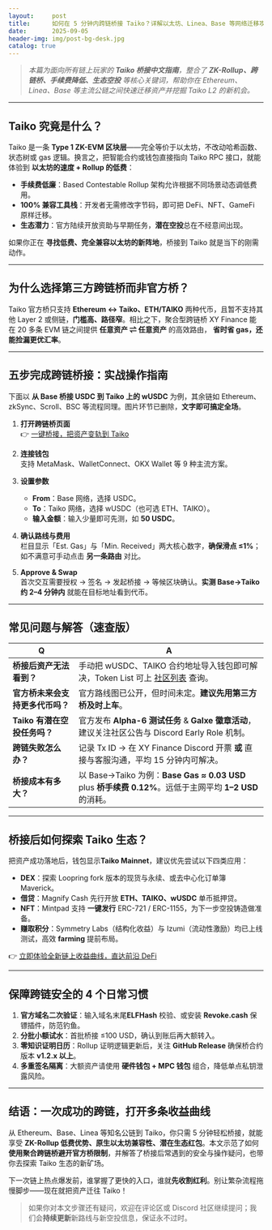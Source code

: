 ```yaml
---
layout:     post
title:      如何在 5 分钟内跨链桥接 Taiko？详解以太坊、Linea、Base 等网络迁移攻略
date:       2025-09-05
header-img: img/post-bg-desk.jpg
catalog: true
---
```


> *本篇为面向所有链上玩家的 **Taiko 桥接中文指南**，整合了 **ZK-Rollup、跨链桥、手续费降低、生态空投** 等核心关键词，帮助你在 Ethereum、Linea、Base 等主流公链之间快速迁移资产并挖掘 Taiko L2 的新机会。*

---

## Taiko 究竟是什么？

Taiko 是一条 **Type 1 ZK-EVM 区块层**——完全等价于以太坊，不改动哈希函数、状态树或 gas 逻辑。换言之，把智能合约或钱包直接指向 Taiko RPC 接口，就能体验到 **以太坊的速度 + Rollup 的低费**：

- **手续费低廉**：Based Contestable Rollup 架构允许根据不同场景动态调低费用。  
- **100% 兼容工具栈**：开发者无需修改字节码，即可把 DeFi、NFT、GameFi 原样迁移。  
- **生态潜力**：官方陆续开放资助与早期任务，**潜在空投**总在不经意间出现。

如果你正在 **寻找低费、完全兼容以太坊的新阵地**，桥接到 Taiko 就是当下的刚需动作。

---

## 为什么选择第三方跨链桥而非官方桥？

Taiko 官方桥只支持 **Ethereum ↔ Taiko、ETH/TAIKO** 两种代币，且暂不支持其他 Layer 2 或侧链，**门槛高、路径窄**。相比之下，聚合型跨链桥 XY Finance 能在 20 多条 EVM 链之间提供 **任意资产 ⇌ 任意资产** 的高效路由， **省时省 gas，还能捡漏更优汇率**。

---

## 五步完成跨链桥接：实战操作指南

下面以 **从 Base 桥接 USDC 到 Taiko 上的 wUSDC** 为例，其余链如 Ethereum、zkSync、Scroll、BSC 等流程同理。图片环节已删除，**文字即可搞定全场**。

1. **打开跨链桥页面**  
   👉 [一键桥接，把资产变轨到 Taiko](https://okxdog.com/)

2. **连接钱包**  
   支持 MetaMask、WalletConnect、OKX Wallet 等 9 种主流方案。

3. **设置参数**  
   - **From**：Base 网络，选择 USDC。  
   - **To**：Taiko 网络，选择 wUSDC（也可选 ETH、TAIKO）。  
   - **输入金额**：输入少量即可先测，如 **50 USDC**。

4. **确认路线与费用**  
   栏目显示「Est. Gas」与「Min. Received」两大核心数字，**确保滑点 ≤1%**；如不满意可手动点击 **另一条路由** 对比。

5. **Approve & Swap**  
   首次交互需要授权 → 签名 → 发起桥接 → 等候区块确认。**实测 Base→Taiko 约 2–4 分钟内** 就能在目标地址看到代币。

---

## 常见问题与解答（速查版）

| Q | A |
|---|---|
| **桥接后资产无法看到？** | 手动把 wUSDC、TAIKO 合约地址导入钱包即可解决，Token List 可上 [社区列表](https://taiko.xyz/ecosystem) 查询。 |
| **官方桥未来会支持更多代币吗？** | 官方路线图已公开，但时间未定。**建议先用第三方桥及时上车**。 |
| **Taiko 有潜在空投任务吗？** | 官方发布 **Alpha-6 测试任务** & **Galxe 徽章活动**，建议关注社区公告与 Discord Early Role 机制。 |
| **跨链失败怎么办？** | 记录 Tx ID → 在 XY Finance Discord 开票 **或** 直接与客服沟通，平均 15 分钟内可解决。 |
| **桥接成本有多大？** | 以 Base→Taiko 为例：**Base Gas ≈ 0.03 USD** plus **桥手续费 0.12%**。远低于主网平均 **1–2 USD** 的消耗。 |

---

## 桥接后如何探索 Taiko 生态？

把资产成功落地后，钱包显示**Taiko Mainnet**，建议优先尝试以下四类应用：

- **DEX**：探索 Loopring fork 版本的现货与永续、或去中心化订单簿 Maverick。  
- **借贷**：Magnify Cash 先行开放 **ETH、TAIKO、wUSDC** 单币抵押贷。  
- **NFT**：Mintpad 支持 **一键发行** ERC-721 / ERC-1155，为下一步空投铸造做准备。  
- **赚取积分**：Symmetry Labs（结构化收益）与 Izumi（流动性激励）均已上线测试，高效 **farming** 提前布局。

👉 [立即体验全新链上收益曲线，直达前沿 DeFi](https://okxdog.com/)

---

## 保障跨链安全的 4 个日常习惯

1. **官方域名二次验证**：输入域名末尾**ELFHash** 校验、或安装 **Revoke.cash** 保镖插件，防范钓鱼。  
2. **分批小额试水**：首批桥接 ≤100 USD，确认到账后再大额转入。  
3. **零知识证明日历**：Rollup 证明逻辑更新后，关注 **GitHub Release** 确保桥合约版本 **v1.2.x 以上**。  
4. **多重签名隔离**：大额资产请使用 **硬件钱包 + MPC 钱包** 组合，降低单点私钥泄露风险。

---

## 结语：一次成功的跨链，打开多条收益曲线

从 Ethereum、Base、Linea 等知名公链到 Taiko，你只需 5 分钟轻松桥接，就能享受 **ZK-Rollup 低费优势、原生以太坊兼容性、潜在生态红包**。本文示范了如何 **使用聚合跨链桥避开官方桥限制**，并解答了桥接后常遇到的安全与操作疑问，也带你去探索 Taiko 生态的新矿场。

下一次链上热点爆发前，谁掌握了更快的入口，谁就**先收割红利**。别让繁杂流程拖慢脚步——现在就把资产迁往 Taiko！

> 如果你对本文步骤还有疑问，欢迎在评论区或 Discord 社区继续提问；我们会**持续更新**新路线与新空投信息，保证永不过时。
